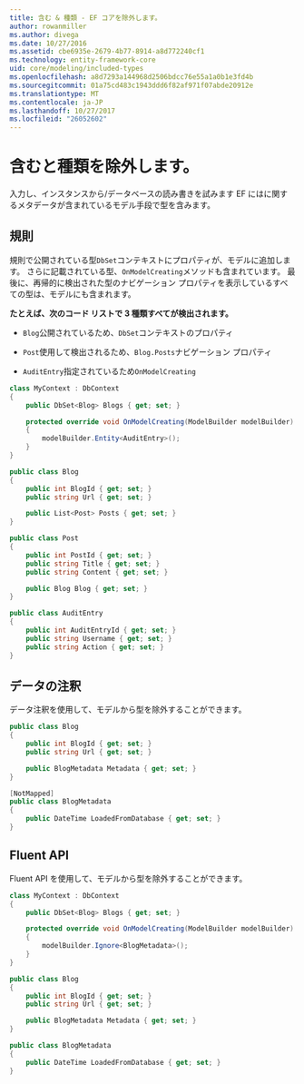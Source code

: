 ```yaml
---
title: 含む & 種類 - EF コアを除外します。
author: rowanmiller
ms.author: divega
ms.date: 10/27/2016
ms.assetid: cbe6935e-2679-4b77-8914-a8d772240cf1
ms.technology: entity-framework-core
uid: core/modeling/included-types
ms.openlocfilehash: a8d7293a144968d2506bdcc76e55a1a0b1e3fd4b
ms.sourcegitcommit: 01a75cd483c1943ddd6f82af971f07abde20912e
ms.translationtype: MT
ms.contentlocale: ja-JP
ms.lasthandoff: 10/27/2017
ms.locfileid: "26052602"
---
```

# <a name="including--excluding-types"></a>含むと種類を除外します。

入力し、インスタンスから/データベースの読み書きを試みます EF にはに関するメタデータが含まれているモデル手段で型を含みます。

## <a name="conventions"></a>規則

規則で公開されている型`DbSet`コンテキストにプロパティが、モデルに追加します。 さらに記載されている型、`OnModelCreating`メソッドも含まれています。 最後に、再帰的に検出された型のナビゲーション プロパティを表示しているすべての型は、モデルにも含まれます。

**たとえば、次のコード リストで 3 種類すべてが検出されます。**

* `Blog`公開されているため、`DbSet`コンテキストのプロパティ

* `Post`使用して検出されるため、`Blog.Posts`ナビゲーション プロパティ

* `AuditEntry`指定されているため`OnModelCreating`

<!-- [!code-csharp[Main](samples/core/Modeling/Conventions/Samples/IncludedTypes.cs?highlight=3,7,16)] -->
``` csharp
class MyContext : DbContext
{
    public DbSet<Blog> Blogs { get; set; }

    protected override void OnModelCreating(ModelBuilder modelBuilder)
    {
        modelBuilder.Entity<AuditEntry>();
    }
}

public class Blog
{
    public int BlogId { get; set; }
    public string Url { get; set; }

    public List<Post> Posts { get; set; }
}

public class Post
{
    public int PostId { get; set; }
    public string Title { get; set; }
    public string Content { get; set; }

    public Blog Blog { get; set; }
}

public class AuditEntry
{
    public int AuditEntryId { get; set; }
    public string Username { get; set; }
    public string Action { get; set; }
}
```

## <a name="data-annotations"></a>データの注釈

データ注釈を使用して、モデルから型を除外することができます。

<!-- [!code-csharp[Main](samples/core/Modeling/DataAnnotations/Samples/IgnoreType.cs?highlight=9)] -->
``` csharp
public class Blog
{
    public int BlogId { get; set; }
    public string Url { get; set; }

    public BlogMetadata Metadata { get; set; }
}

[NotMapped]
public class BlogMetadata
{
    public DateTime LoadedFromDatabase { get; set; }
}
```

## <a name="fluent-api"></a>Fluent API

Fluent API を使用して、モデルから型を除外することができます。

<!-- [!code-csharp[Main](samples/core/Modeling/FluentAPI/Samples/IgnoreType.cs?highlight=7)] -->
``` csharp
class MyContext : DbContext
{
    public DbSet<Blog> Blogs { get; set; }

    protected override void OnModelCreating(ModelBuilder modelBuilder)
    {
        modelBuilder.Ignore<BlogMetadata>();
    }
}

public class Blog
{
    public int BlogId { get; set; }
    public string Url { get; set; }

    public BlogMetadata Metadata { get; set; }
}

public class BlogMetadata
{
    public DateTime LoadedFromDatabase { get; set; }
}
```

